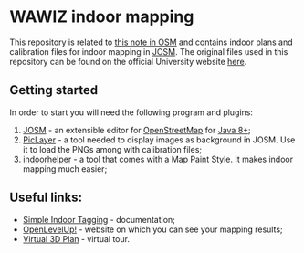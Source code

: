 # WAWIZ indoor mapping
This repository is related to [this note in OSM](https://www.openstreetmap.org/note/3241341) and contains indoor plans and calibration files for indoor mapping in [JOSM](https://josm.openstreetmap.de). The original files used in this repository can be found on the official University website [here](https://architektura.put.poznan.pl/en/node/3794?q=plany-poszczegolnych-pieter-budynku-wawiz).

## Getting started
In order to start you will need the following program and plugins:
1. [JOSM](https://josm.openstreetmap.de) - an extensible editor for [OpenStreetMap](https://www.openstreetmap.org) for [Java 8+](https://www.java.com);
2. [PicLayer](https://josm.openstreetmap.de/wiki/Help/Plugin/PicLayer) - a tool needed to display images as background in JOSM. Use it to load the PNGs among with calibration files;
3. [indoorhelper](https://wiki.openstreetmap.org/wiki/JOSM/Plugins/indoorhelper) - a tool that comes with a Map Paint Style. It makes indoor mapping much easier;

## Useful links:
- [Simple Indoor Tagging](https://wiki.openstreetmap.org/wiki/Simple_Indoor_Tagging) - documentation;
- [OpenLevelUp!](https://openlevelup.net/?l=0#20/52.40628/16.95202) - website on which you can see your mapping results;
- [Virtual 3D Plan](https://my.matterport.com/show/?m=WW9CB1FTxEp) - virtual tour.
